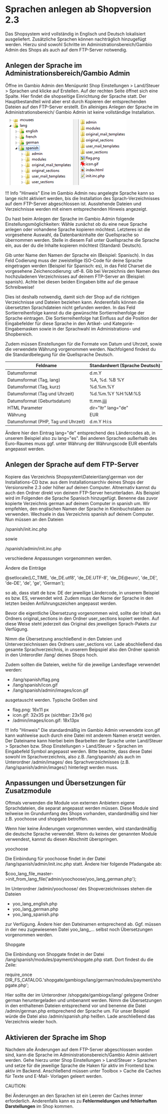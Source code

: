 # Sprachen anlegen ab Shopversion 2.3 

Das Shopsystem wird vollständig in Englisch und Deutsch lokalisiert ausgeliefert. Zusätzliche Sprachen können nachträglich hinzugefügt werden. Hierzu sind sowohl Schritte im Administrationsbereich/Gambio Admin des Shops als auch auf dem FTP-Server notwendig.

## Anlegen der Sprache im Administrationsbereich/Gambio Admin 

Öffne im Gambio Admin den Menüpunkt Shop Einstellungen \> Land/Steuer \> Sprachen und klicke auf Erstellen. Auf der rechten Seite öffnet sich eine Spalte. Hier findet die shopseitige Einrichtung der Sprache statt. Der Hauptbestandteil wird aber erst durch Kopieren der entsprechenden Dateien auf den FTP-Server erstellt. Ein alleiniges Anlegen der Sprache im Administrationsbereich/ Gambio Admin ist keine vollständige Installation.

![](Bilder/Abb055_VerzeichnisSpanishAufDemFTP_Server.png "Verzeichnis spanish auf dem FTP-Server")

!!! Info "Hinweis"
	 Eine im Gambio Admin neu angelegte Sprache kann so lange nicht aktiviert werden, bis die Installation des Sprach-Verzeichnisses auf dem FTP-Server abgeschlossen ist. Ausstehende Dateien und Verzeichnisse werden mit einem entsprechenden Hinweis angezeigt.

Du hast beim Anlegen der Sprache im Gambio Admin folgende Einstellungsmöglichkeiten: Wähle zunächst ob du eine neue Sprache anlegen oder vohandene Sprache kopieren möchtest. Letzteres ist die vorgesehene Auswahl, da Datenbankinhalte der Quellsprache so übernommen werden. Stelle in diesem Fall unter Quellsprache die Sprache ein, aus der du die Inhalte kopieren möchtest \(Standard: Deutsch\).

Gib unter Name den Namen der Sprache ein \(Beispiel: Spanisch\). In das Feld Codierung muss der zweistellige ISO-Code für deine Sprache eingetragen werden \(Beispiel für Spanisch: es\), in das Feld Charset die vorgesehene Zeichencodierung: utf-8. Gib bei Verzeichnis den Namen des hochzuladenen Verzeichnisses auf deinem FTP-Server an \(Beispiel: spanish\). Achte bei diesen beiden Eingaben bitte auf die genaue Schreibweise!

Dies ist deshalb notwendig, damit sich der Shop auf die richtigen Verzeichnisse und Dateien beziehen kann. Anderenfalls können die übersetzten Sprachdateien nicht gefunden werden. In das Feld Sortierreihenfolge kannst du die gewünschte Sortierreihenfolge der Sprache eintragen. Die Sortierreihenfolge hat Einfluss auf die Position der Eingabefelder für diese Sprache in den Artikel- und Kategorie-Eingabemasken sowie in der Sprachwahl im Administrations- und Shopbereich.

Zudem müssen Einstellungen für die Formate von Datum und Uhrzeit, sowie die verwendete Währung vorgenommen werden. Nachfolgend findest du die Standardbelegung für die Quellsprache Deutsch.

|Feldname|Standardwert \(Sprache Deutsch\)|
|--------|--------------------------------|
|Datumsformat|d.m.Y|
|Datumsformat \(Tag, lang\)|%A, %d. %B %Y|
|Datumsformat \(Tag, kurz\)|%d.%m.%Y|
|Datumsformat \(Tag und Uhrzeit\)|%d.%m.%Y %H:%M:%S|
|Datumsformat \(Geburtsdatum\)|tt.mm.jjjj|
|HTML Parameter|dir="ltr" lang="de"|
|Währung|EUR|
|Datumsformat \(PHP, Tag und Uhrzeit\)|d.m.Y H:i:s|

Ändere hier den Eintrag lang="de" entsprechend des Ländercodes ab, in unserem Beispiel also zu lang="es". Bei anderen Sprachen außerhalb des Euro-Raumes muss ggf. unter Währung der Währungscode EUR ebenfalls angepasst werden.

## Anlegen der Sprache auf dem FTP-Server 

Kopiere das Verzeichnis Shopsystem\\Dateien\\lang\\german von der Installations-CD bzw. aus dem Installationsarchiv deines Shops der Versionsreihe 2.3 oder höher auf deinen Computer. Altnernativ kannst du auch den Ordner direkt von deinem FTP-Server herunterladen. Als Beispiel wird im Folgenden die Sprache Spanisch hinzugefügt. Benenne das zuvor kopierte Verzeichnis german auf deinem Computer in spanish um. Wir empfehlen, den englischen Namen der Sprache in Kleinbuchstaben zu verwenden. Wechsele in das Verzeichnis spanish auf deinem Computer. Nun müssen an den Dateien

/spanish/init.inc.php

sowie

/spanish/admin/init.inc.php

verschiedene Anpassungen vorgenommen werden.

Ändere die Einträge

@setlocale\(LC\_TIME, 'de\_DE.utf8', 'de\_DE.UTF-8', 'de\_DE@euro', 'de\_DE', 'de-DE', 'de', 'ge', 'German'\);

so ab, dass statt de bzw. DE der jeweilige Ländercode, in unserem Beispiel es bzw. ES, verwendet wird. Zudem muss der Name der Sprache in den letzten beiden Anführungszeichen angepasst werden.

Bevor die eigentliche Übersetzung vorgenommen wird, sollte der Inhalt des Ordners original\_sections in den Ordner user\_sections kopiert werden. Auf diese Weise steht jederzeit das Original des jeweiligen Sprach-Pakets zur Verfügung.

Nimm die Übersetzung anschließend in den Dateien und Unterverzeichnissen des Ordners user\_sections vor. Lade abschließend das gesamte Sprachverzeichnis, in unserem Beipspiel also den Ordner spanish in den Unterordler /lang/ deines Shops hoch.

Zudem sollten die Dateien, welche für die jeweilige Landesflage verwendet werden:

-   /lang/spanish/flag.png
-   /lang/spanish/icon.gif
-   /lang/spanish/admin/images/icon.gif

ausgetauscht werden. Typische Größen sind

-   flag.png: 16x11 px
-   icon.gif: 32x35 px \(sichtbar: 23x16 px\)
-   /admin/images/icon.gif: 18x13px

!!! Info "Hinweis"
	 Die standardmäßig im Gambio Admin verwendete icon.gif kann wahlweise auch durch eine Datei mit anderem Namen ersetzt werden. Der Dateiname kann hierbei beim Bearbeiten der Sprache unter Land/Steuer \> Sprachen bzw. Shop Einstellungen \> Land/Steuer \> Sprachen im Eingabefeld Symbol angepasst werden. Bitte beachte, dass diese Datei sowohl im Sprachverzeichnis, also z.B. /lang/spanish/ als auch im Unterordner /admin/images/ des Sprachverzeichnisses \(z.B. /lang/spanish/admin/images/\) hinterlegt werden muss.

## Anpassungen und Übersetzungen für Zusatzmodule 

Oftmals verwenden die Module von externen Anbietern eigene Sprachdateien, die separat angepasst werden müssen. Diese Module sind teilweise im Grundumfang des Shops vorhanden, standardmäßig sind hier z.B. yoochoose und shopgate betroffen.

Wenn hier keine Änderungen vorgenommen werden, wird standardmäßig die deutsche Sprache verwendet. Wenn du keines der genannten Module verwendest, kannst du diesen Abschnitt überspringen.

yoochoose

Die Einbindung für yoochoose findet in der Datei /lang/spanish/admin/init.inc.php statt. Ändere hier folgende Pfadangabe ab:

$coo\_lang\_file\_master-\>init\_from\_lang\_file\('admin/yoochoose/yoo\_lang\_german.php'\);

Im Unterordner /admin/yoochoose/ des Shopverzeichnisses stehen die Dateien

-   yoo\_lang\_english.php
-   yoo\_lang\_german.php
-   yoo\_lang\_spanish.php

zur Verfügung. Ändere hier den Dateinamen entsprechend ab. Ggf. müssen in der neu zugewiesenen Datei yoo\_lang\_... selbst noch Übersetzungen vorgenommen werden.

Shopgate

Die Einbindung von Shopgate findet in der Datei /lang/spanish/modules/payment/shopgate.php statt. Dort findest du die Zeile:

require\_once DIR\_FS\_CATALOG.'shopgate/gambiogx/lang/german/modules/payment/shopgate.php';

Hier sollte der im Unterordner /shopgate/gambiogx/lang/ gelegene Ordner german heruntergeladen und umbenannt werden. Nimm die Übersetzungen in den enthaltenen Dateien entsprechend vor und benenne die Datei /admin/german.php entsprechend der Sprache um. Für unser Beispiel würde die Datei also /admin/spanish.php heißen. Lade anschließend das Verzeichnis wieder hoch.

## Aktivieren der Sprache im Shop 

Nachdem alle Änderungen auf dem FTP-Server abgeschlossen worden sind, kann die Sprache im Administrationsbereich/Gambio Admin aktiviert werden. Gehe hierzu unter Shop Einstellungen \> Land/Steuer \> Sprachen und setze für die jeweilige Sprache die Haken für aktiv im Frontend bzw. aktiv im Backend. Anschließend müssen unter Toolbox \> Cache die Caches für Texte und E-Mail- Vorlagen geleert werden.

CAUTION:

Bei Änderungen an den Sprachen ist ein Leeren der Caches immer erforderlich. Anderenfalls kann es zu **Fehlermeldungen und fehlerhaften Darstellungen** im Shop kommen.



